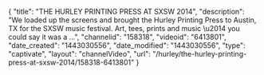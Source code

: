{
    "title": "THE HURLEY PRINTING PRESS AT SXSW 2014",
    "description": "We loaded up the screens and brought the Hurley Printing Press to Austin, TX for the SXSW music festival. Art, tees, prints and music \u2014 you could say it was a ...",
    "channelid": "158318",
    "videoid": "6413801",
    "date_created": "1443030556",
    "date_modified": "1443030556",
    "type": "captivate",
    "layout": "channelVideo",
    "url": "\/hurley\/the-hurley-printing-press-at-sxsw-2014\/158318-6413801"
}